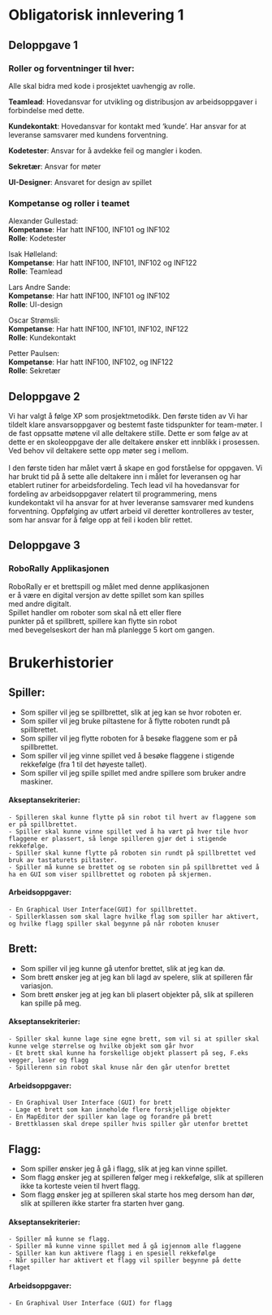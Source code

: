 # Obligatorisk innlevering 1

## Deloppgave 1

### Roller og forventninger til hver:

Alle skal bidra med kode i prosjektet uavhengig av rolle.

**Teamlead**: Hovedansvar for utvikling og distribusjon av arbeidsoppgaver i forbindelse med dette.

**Kundekontakt**: Hovedansvar for kontakt med ‘kunde’. Har ansvar for at leveranse samsvarer med kundens forventning.

**Kodetester**: Ansvar for å avdekke feil og mangler i koden.

**Sekretær**: Ansvar for møter

**UI-Designer**: Ansvaret for design av spillet

### Kompetanse og roller i teamet

Alexander Gullestad: </br>
**Kompetanse**: Har hatt INF100, INF101 og INF102</br>
**Rolle**: Kodetester

Isak Hølleland: </br>
**Kompetanse**: Har hatt INF100, INF101, INF102 og INF122 </br>
**Rolle**: Teamlead

Lars Andre Sande: </br>
**Kompetanse**: Har hatt INF100, INF101 og INF102 </br>
**Rolle**: UI-design

Oscar Strømsli: </br>
**Kompetanse**: Har hatt INF100, INF101, INF102, INF122 </br>
**Rolle**: Kundekontakt

Petter Paulsen: </br>
**Kompetanse**: Har hatt INF100, INF102, og INF122 </br>
**Rolle**: Sekretær 

## Deloppgave 2
Vi har valgt å følge XP som prosjektmetodikk. Den første tiden av
Vi har tildelt klare ansvarsoppgaver og bestemt faste tidspunkter for team-møter. 
I de fast oppsatte møtene vil alle deltakere stille. Dette er som følge av at 
dette er en skoleoppgave der alle deltakere ønsker ett innblikk i prosessen.
Ved behov vil deltakere sette opp møter seg i mellom. </br>
</br>
I den første tiden har målet vært å skape en god forståelse for oppgaven. 
Vi har brukt tid på å sette alle deltakere inn i målet for leveransen og har 
etablert rutiner for arbeidsfordeling. Tech lead vil ha hovedansvar for fordeling
av arbeidsoppgaver relatert til programmering, mens kundekontakt vil ha ansvar for
at hver leveranse samsvarer med kundens forventning. Oppfølging av utført arbeid
vil deretter kontrolleres av tester, som har ansvar for å følge opp at feil i koden blir 
rettet.

## Deloppgave 3
### RoboRally Applikasjonen  <br>
RoboRally er et brettspill og målet med denne applikasjonen  <br>
er å være en digital versjon av dette spillet som kan spilles  <br>
med andre digitalt.  <br>
Spillet handler om roboter som skal nå ett eller flere  <br>
punkter på et spillbrett, spillere kan flytte sin robot  <br>
med bevegelseskort der han må planlegge 5 kort om gangen.  <br>

# Brukerhistorier 
## Spiller:
- Som spiller vil jeg se spillbrettet, slik at jeg kan se hvor roboten er.
- Som spiller vil jeg bruke piltastene for å flytte roboten rundt på spillbrettet.
- Som spiller vil jeg flytte roboten for å besøke flaggene som er på spillbrettet.
- Som spiller vil jeg vinne spillet ved å besøke flaggene i stigende rekkefølge (fra 1 til det høyeste tallet).
- Som spiller vil jeg spille spillet med andre spillere som bruker andre maskiner.

#### Akseptansekriterier:
    - Spilleren skal kunne flytte på sin robot til hvert av flaggene som er på spillbrettet. 
    - Spiller skal kunne vinne spillet ved å ha vært på hver tile hvor flaggene er plassert, så lenge spilleren gjør det i stigende rekkefølge.  
    - Spiller skal kunne flytte på roboten sin rundt på spillbrettet ved bruk av tastaturets piltaster.
    - Spiller må kunne se brettet og se roboten sin på spillbrettet ved å ha en GUI som viser spillbrettet og roboten på skjermen.
#### Arbeidsoppgaver:
    - En Graphical User Interface(GUI) for spillbrettet.
    - Spillerklassen som skal lagre hvilke flag som spiller har aktivert, og hvilke flagg spiller skal begynne på når roboten knuser
## Brett:
- Som spiller vil jeg kunne gå utenfor brettet, slik at jeg kan dø.
- Som brett ønsker jeg at jeg kan bli lagd av spelere, slik at spilleren får variasjon.
- Som brett ønsker jeg at jeg kan bli plasert objekter på, slik at spilleren kan spille på meg.
#### Akseptansekriterier:
    - Spiller skal kunne lage sine egne brett, som vil si at spiller skal kunne velge størrelse og hvilke objekt som går hvor
    - Et brett skal kunne ha forskellige objekt plassert på seg, F.eks vegger, laser og flagg
    - Spillerenn sin robot skal knuse når den går utenfor brettet
#### Arbeidsoppgaver:
    - En Graphival User Interface (GUI) for brett
    - Lage et brett som kan inneholde flere forskjellige objekter
    - En MapEditor der spiller kan lage og forandre på brett
    - Brettklassen skal drepe spiller hvis spiller går utenfor brettet
## Flagg:
- Som spiller ønsker jeg å gå i flagg, slik at jeg kan vinne spillet.
- Som flagg ønsker jeg at spilleren følger meg i rekkefølge, slik at spilleren ikke ta korteste veien til hvert flagg.
- Som flagg ønsker jeg at spilleren skal starte hos meg dersom han dør, slik at spilleren ikke starter fra starten hver gang.
#### Akseptansekriterier:
    - Spiller må kunne se flagg.
    - Spiller må kunne vinne spillet med å gå igjennom alle flaggene
    - Spiller kan kun aktivere flagg i en spesiell rekkefølge
    - Når spiller har aktivert et flagg vil spiller begynne på dette flaget
#### Arbeidsoppgaver:
    - En Graphival User Interface (GUI) for flagg
    
